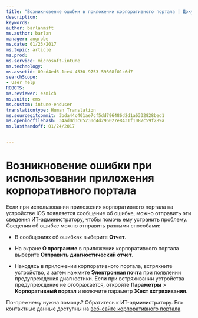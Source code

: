 ```yaml
---
title: "Возникновение ошибки в приложении корпоративного портала | Документы Майкрософт"
description: 
keywords: 
author: barlanmsft
ms.author: barlan
manager: angrobe
ms.date: 01/23/2017
ms.topic: article
ms.prod: 
ms.service: microsoft-intune
ms.technology: 
ms.assetid: 09cd4ed6-1ce4-4530-9753-59808f01c6d7
searchScope:
- User help
ROBOTS: 
ms.reviewer: esmich
ms.suite: ems
ms.custom: intune-enduser
translationtype: Human Translation
ms.sourcegitcommit: 3bda44c401ae7cf5dd796486d2d1a6332828bed1
ms.openlocfilehash: 34ad0d3c65230d4d296027e8431f1087c59f289a
ms.lasthandoff: 01/24/2017


---
```



# <a name="you-get-an-error-while-using-the-company-portal-app"></a>Возникновение ошибки при использовании приложения корпоративного портала

Если при использовании приложения корпоративного портала на устройстве iOS появляется сообщение об ошибке, можно отправить эти сведения ИТ-администратору, чтобы помочь ему устранить проблему. Сведения об ошибке можно отправить разными способами:

-   В сообщениях об ошибках выберите **Отчет**.

-   На экране **О программе** в приложении корпоративного портала выберите **Отправить диагностический отчет**.

-   Находясь в приложении корпоративного портала, встряхните устройство, а затем нажмите **Электронная почта** при появлении предупреждения диагностики. Если при встряхивании устройства предупреждение не отображается, откройте **Параметры** > **Корпоративный портал** и включите параметр **Жест встряхивания**.

По-прежнему нужна помощь? Обратитесь к ИТ-администратору. Его контактные данные доступны на [веб-сайте корпоративного портала](http://portal.manage.microsoft.com).

